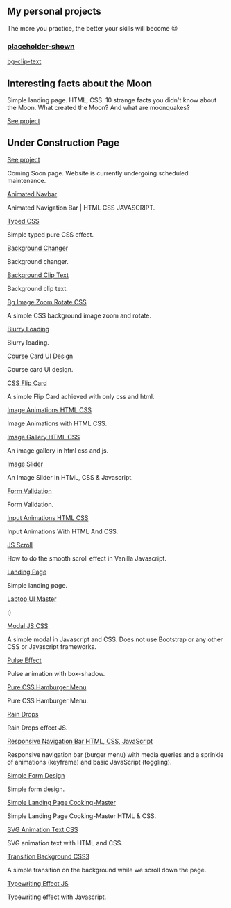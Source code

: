 ## My personal projects 
The more you practice, the better your skills will become 😉

### [placeholder-shown](https://rodionsibov.github.io/projects/placeholder-shown/index.html)

[bg-clip-text](https://rodionsibov.github.io/projects/bg-clip-text/index.html)

## Interesting facts about the Moon

Simple landing page. HTML, CSS. 10 strange facts you didn't know about the Moon. What created the Moon? And what are moonquakes?

[See project](https://rodionsibov.github.io/projects/facts-about-the-moon/index.html) 



## Under Construction Page
[See project](https://rodionsibov.github.io/projects/under-construction-page/index.html)

Coming Soon page. Website is currently undergoing scheduled maintenance.


[Animated Navbar](https://rodionsibov.github.io/projects/animated-navbar/index.html)

Animated Navigation Bar | HTML CSS JAVASCRIPT.


[Typed CSS](https://rodionsibov.github.io/projects/typed-css/index.html)

Simple typed pure CSS effect.


[Background Changer](https://rodionsibov.github.io/projects/background-changer/index.html)

Background changer.


[Background Clip Text](https://rodionsibov.github.io/projects/background-clip-text/index.html)

Background clip text.


[Bg Image Zoom Rotate CSS](https://rodionsibov.github.io/projects/bg-image-zoom-rotate-css/index.html)

A simple CSS background image zoom and rotate.


[Blurry Loading](https://rodionsibov.github.io/projects/blurry-loading/index.html)

Blurry loading.


[Course Card UI Design](https://rodionsibov.github.io/projects/course-card-ui-design/index.html)

Course card UI design.


[CSS Flip Card](https://rodionsibov.github.io/projects/css-flip-card/index.html)

A simple Flip Card achieved with only css and html.


[Image Animations HTML CSS](https://rodionsibov.github.io/projects/image-animations-html-css/index.html)

Image Animations with HTML CSS.


[Image Gallery HTML CSS](https://rodionsibov.github.io/projects/image-gallery-html-css/index.html)

An image gallery in html css and js.


[Image Slider](https://rodionsibov.github.io/projects/image-slider/index.html)

An Image Slider In HTML, CSS & Javascript.


[Form Validation](https://rodionsibov.github.io/projects/form-validation/index.html)

Form Validation.


[Input Animations HTML CSS](https://rodionsibov.github.io/projects/input-animations-html-css/index.html)

Input Animations With HTML And CSS.


[JS Scroll](https://rodionsibov.github.io/projects/js-scroll/index.html)

How to do the smooth scroll effect in Vanilla Javascript.


[Landing Page](https://rodionsibov.github.io/projects/landing-page/index.html)

Simple landing page.


[Laptop UI Master](https://rodionsibov.github.io/projects/laptop-ui-master/index.html)

:)

[Modal JS CSS](https://rodionsibov.github.io/projects/modal-js-css/index.html)

A simple modal in Javascript and CSS. Does not use Bootstrap or any other CSS or Javascript frameworks.


[Pulse Effect](https://rodionsibov.github.io/projects/pulse-effect/index.html)

Pulse animation with box-shadow.


[Pure CSS Hamburger Menu](https://rodionsibov.github.io/projects/pure-css-hamburger-menu/index.html)

Pure CSS Hamburger Menu.

[Rain Drops](https://rodionsibov.github.io/projects/rain-drops/index.html)

Rain Drops effect JS.


[Responsive Navigation Bar HTML, CSS, JavaScript](https://rodionsibov.github.io/projects/responsive-navbar/index.html)

Responsive navigation bar (burger menu) with media queries and a sprinkle of animations (keyframe) and basic JavaScript (toggling).


[Simple Form Design](https://rodionsibov.github.io/projects/simple-form-design/index.html)

Simple form design.


[Simple Landing Page Cooking-Master](https://rodionsibov.github.io/projects/simple-landing-page-cooking-master/index.html)

Simple Landing Page Cooking-Master HTML & CSS.


[SVG Animation Text CSS](https://rodionsibov.github.io/projects/svg-animation-text-css/index.html)

SVG animation text with HTML and CSS.


[Transition Background CSS3](https://rodionsibov.github.io/projects/transition-background-css3/index.html)

A simple transition on the background while we scroll down the page.


[Typewriting Effect JS](https://rodionsibov.github.io/projects/typewriting-effect-js/index.html)

Typewriting effect with Javascript.
